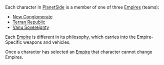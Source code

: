 Each character in [PlanetSide](../etc/PlanetSide.md) is a member of one of three
[Empires](Empires.md) (teams):

- [New Conglomerate](../etc/New_Conglomerate.md)
- [Terran Republic](../etc/Terran_Republic.md)
- [Vanu Sovereignty](../etc/Vanu_Sovereignty.md)

Each [Empire](Empires.md) is different in its philosophy, which carries into the
Empire-Specific weapons and vehicles.

Once a character has selected an [Empire](Empires.md) that character cannot
change Empires.
